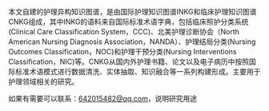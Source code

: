 本文自建的护理异构知识图谱，是由国际护理知识图谱INKG和临床护理知识图谱CNKG组成，其中INKG的语料来自国际标准术语字典，包括临床照护分类系统(Clinical Care Classification System，CCC)、北美护理诊断协会（North American Nursing Diagnosis Association，NANDA）、护理结局分类(Nursing Outcomes Classification，NOC)和护理干预分类(Nursing Interventions Classification，NIC)等。CNKG从国内外护理书籍、论文以及电子病历中按照国际标准术语模式进行数据清洗、实体抽取、知识融合等一系列构建形成。主要用于护理领域相关的研究。

如果有需要可以联系：642015482@qq.com，说明研究用途
